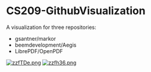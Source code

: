 # CS209-GithubVisualization

A visualization for three repositories:

- gsantner/markor
- beemdevelopment/Aegis
- LibrePDF/OpenPDF

[![zzfTDe.png](https://s1.ax1x.com/2022/12/27/zzfTDe.png)](https://imgse.com/i/zzfTDe)
[![zzfh36.png](https://s1.ax1x.com/2022/12/27/zzfh36.png)](https://imgse.com/i/zzfh36)


